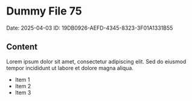 # Dummy File 75

Date: 2025-04-03
ID: 19DB0926-AEFD-4345-8323-3F01A1331B55

## Content

Lorem ipsum dolor sit amet, consectetur adipiscing elit.
Sed do eiusmod tempor incididunt ut labore et dolore magna aliqua.

* Item 1
* Item 2
* Item 3

